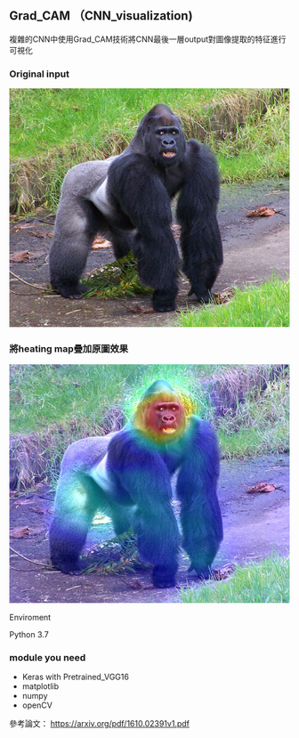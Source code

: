 ## Grad_CAM （CNN_visualization)
複雜的CNN中使用Grad_CAM技術將CNN最後一層output對圖像提取的特征進行可視化


### Original input

![image](gorilla.jpg)

### 將heating map疊加原圖效果

![image](gorilla_heatmap.jpg)





Enviroment

Python 3.7

### module you need

* Keras with Pretrained_VGG16
* matplotlib
* numpy
* openCV











參考論文：
https://arxiv.org/pdf/1610.02391v1.pdf
